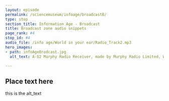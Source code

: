 ```yaml
---
layout: episode
permalink: /sciencemuseum/infoage/broadcastB/
type: stop
section_title: Information Age - Broadcast
title: Broadcast zone audio snippets
page_rank: #4
stop_id: #4
audio_file: /info age/World in your ear/Radio_Track2.mp3
hero_images:
- path: infoAgeBrodcast.jpg
  alt_text: A-52 Murphy Radio Receiver, made by Murphy Radio Limited, Welwyn Garden City, Hertfordshire, England, 1938-1939. © The Board of Trustees of the Science Museum

---
```


## Place text here

this is the alt_text
